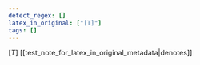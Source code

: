 ```yaml
---
detect_regex: []
latex_in_original: ["[T]"]
tags: []
---
```

$[T]$ [[test_note_for_latex_in_original_metadata|denotes]]
